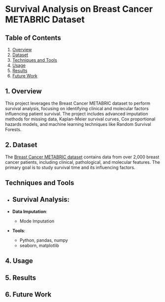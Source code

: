 # Survival Analysis on Breast Cancer METABRIC Dataset


## Table of Contents
1. [Overview](#overview)
2. [Dataset](#dataset)
3. [Techniques and Tools](#techniques-and-tools)
4. [Usage](#usage)
5. [Results](#results)
6. [Future Work](#future-work)


## **1. Overview**
This project leverages the Breast Cancer METABRIC dataset to perform survival analysis, focusing on identifying clinical and molecular factors influencing patient survival. The project includes advanced imputation methods for missing data, Kaplan-Meier survival curves, Cox proportional hazards models, and machine learning techniques like Random Survival Forests.


## **2. Dataset**
The [Breast Cancer METABRIC dataset](https://www.kaggle.com/datasets/gunesevitan/breast-cancer-metabric) contains data from over 2,000 breast cancer patients, including clinical, pathological, and molecular features. The primary goal is to study survival time and its influencing factors.


## Techniques and Tools
- **Survival Analysis**:
  - 
- **Data Imputation**:
  - Mode Imputation

- **Tools**:
  - Python, pandas, numpy
  - seaborn, matplotlib


## **4. Usage**
<!--1. Load and preprocess the dataset using `load_and_preprocess.ipynb`.
2. Perform survival analysis using `survival_analysis.ipynb`.
3. Visualize results (e.g., Kaplan-Meier curves) in the notebook.
4. Use the provided scripts for batch processing or reproducible workflows.-->


## **5. Results**



## **6. Future Work**

